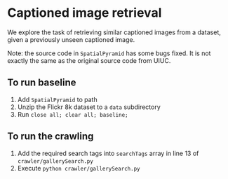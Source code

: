 # Captioned image retrieval

We explore the task of retrieving similar captioned images from a dataset, given a previously unseen captioned image.

Note: the source code in `SpatialPyramid` has some bugs fixed. It is not exactly the same as the original source code from UIUC.

## To run baseline

1. Add `SpatialPyramid` to path
2. Unzip the Flickr 8k dataset to a `data` subdirectory
3. Run `close all; clear all; baseline;`

## To run the crawling

1. Add the required search tags into `searchTags` array in line 13 of `crawler/gallerySearch.py`
2. Execute `python crawler/gallerySearch.py` 
